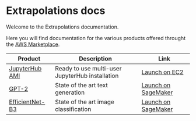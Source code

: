 # Extrapolations docs

Welcome to the Extrapolations documentation.

Here you will find documentation for the various products offered throught the
[AWS Marketplace](https://aws.amazon.com/marketplace/seller-profile?id=3c135e65-8c99-4e4f-ace1-43eb02759156&ref=dtl_B07YSYZ2P6).

| Product | Description | Link |
|---|---|---|
| [JupyterHub AMI](/jupyterhub-ami) | Ready to use multi-user JupyterHub installation | [Launch on EC2](https://aws.amazon.com/marketplace/pp/Daniel-Rodriguez-JupyterHub-multi-user-single-node/B07YSYZ2P6) |
| [GPT-2](/models/gpt-2) | State of the art text generation | [Launch on SageMaker](https://aws.amazon.com/marketplace/pp/Daniel-Rodriguez-GPT-2-XL-Text-generation/prodview-cdujckyfypprg) |
| [EfficientNet-B3](/models/efficientnet-b3) | State of the art image classification | [Launch on SageMaker](https://aws.amazon.com/marketplace/pp/prodview-b4jqie4ebeo4y) |
